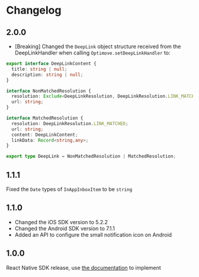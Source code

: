 # Changelog

## 2.0.0


- [Breaking] Changed the ```DeepLink``` object structure received from the DeepLinkHandler when calling ```Optimove.setDeepLinkHandler``` to:

```typescript
export interface DeepLinkContent {
  title: string | null;
  description: string | null;
}

interface NonMatchedResolution {
  resolution: Exclude<DeepLinkResolution, DeepLinkResolution.LINK_MATCHED>;
  url: string;
}

interface MatchedResolution {
  resolution: DeepLinkResolution.LINK_MATCHED;
  url: string;
  content: DeepLinkContent;
  linkData: Record<string,any>;
}

export type DeepLink = NonMatchedResolution | MatchedResolution;
```

## 1.1.1

Fixed the ```Date``` types of ```InAppInboxItem``` to be ```string```

## 1.1.0

- Changed the iOS SDK version to 5.2.2
- Changed the Android SDK version to 7.1.1
- Added an API to configure the small notification icon on Android

## 1.0.0

React Native SDK release, use [the documentation](https://github.com/optimove-tech/Optimove-SDK-React-Native/blob/main/README.md) to implement
